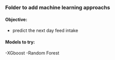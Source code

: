 ### Folder to add machine learning approachs 
 
#### Objective: 
 - predict the next day feed intake

#### Models to try:
  -XGboost
  -Random Forest
